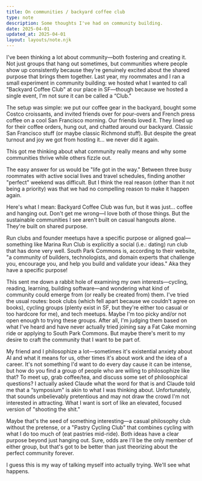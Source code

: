 ```yaml
---
title: On communities / backyard coffee club
type: note
description: Some thoughts I've had on community building.
date: 2025-04-01
updated_at: 2025-04-01
layout: layouts/note.njk
---
```

I've been thinking a lot about community—both fostering and creating it. Not just groups that hang out sometimes, but communities where people show up consistently because they're genuinely excited about the shared purpose that brings them together. Last year, my roommates and I ran a small experiment in community building: we hosted what I wanted to call "Backyard Coffee Club" at our place in SF—though because we hosted a single event, I'm not sure it can be called a “Club."

The setup was simple: we put our coffee gear in the backyard, bought some Costco croissants, and invited friends over for pour-overs and French press coffee on a cool San Francisco morning. Our friends loved it. They lined up for their coffee orders, hung out, and chatted around our backyard. Classic San Francisco stuff (or maybe classic Richmond stuff). But despite the great turnout and joy we got from hosting it… we never did it again.

This got me thinking about what community really means and why some communities thrive while others fizzle out.

The easy answer for us would be "life got in the way." Between three busy roommates with active social lives and travel schedules, finding another "perfect" weekend was difficult. But I think the real reason (other than it not being a priority) was that we had no compelling reason to make it happen again.

Here's what I mean: Backyard Coffee Club was fun, but it was just... coffee and hanging out. Don't get me wrong—I love both of those things. But the sustainable communities I see aren't built on casual hangouts alone. They're built on shared purpose.

Run clubs and founder meetups have a specific purpose or aligned goal—something like Marina Run Club is explicitly a social (i.e.: dating) run club that has done very well. South Park Commons is, according to their website, "a community of builders, technologists, and domain experts that challenge you, encourage you, and help you build and validate your ideas." Aka they have a specific purpose!

This sent me down a rabbit hole of examining my own interests—cycling, reading, learning, building software—and wondering what kind of community could emerge from (or really be created from) them. I've tried the usual routes: book clubs (which fell apart because we couldn't agree on books), cycling groups (plenty exist in SF, but they're either too casual or too hardcore for me), and tech meetups. Maybe I'm too picky and/or not open enough to trying these groups. After all, I'm judging them based on what I've heard and have never actually tried joining say a Fat Cake morning ride or applying to South Park Commons. But maybe there's merit to my desire to craft the community that I want to be part of.

My friend and I philosophize a lot—sometimes it's existential anxiety about AI and what it means for us, other times it's about work and the idea of a career. It's not something I'd want to do every day cause it can be intense, but how do you find a group of people who are willing to philosophize like that? To meet up, grab coffee/tea, and discuss some set of philosophical questions? I actually asked Claude what the word for that is and Claude told me that a “symposium" is akin to what I was thinking about. Unfortunately, that sounds unbelievably pretentious and may not draw the crowd I'm not interested in attracting. What I want is sort of like an elevated, focused version of "shooting the shit."

Maybe that's the seed of something interesting—a casual philosophy club without the pretense, or a "Pastry Cycling Club" that combines cycling with what I do too much of (eat pastries mid-ride). Both ideas have a clear purpose beyond just hanging out. Sure, odds are I'll be the only member of either group, but that's got to be better than just theorizing about the perfect community forever. 

I guess this is my way of talking myself into actually trying. We'll see what happens.

